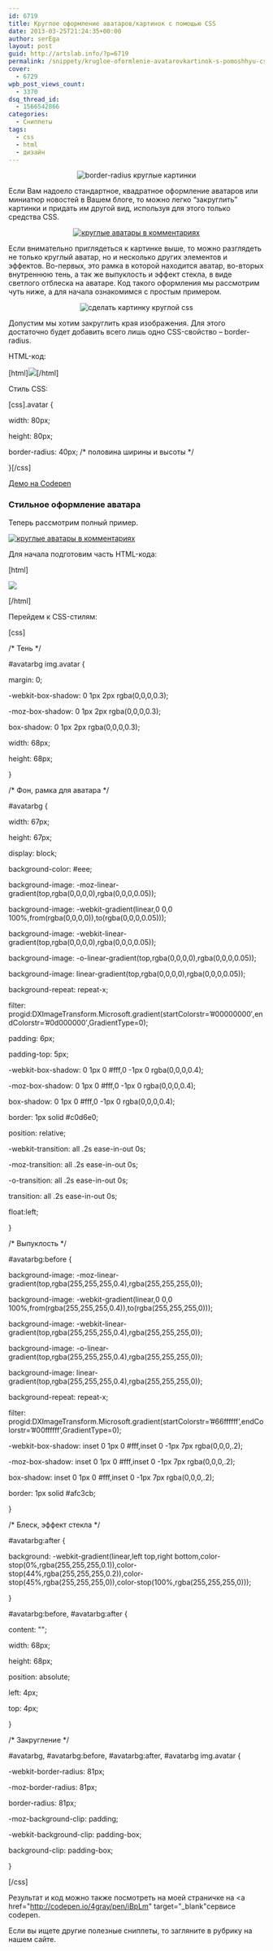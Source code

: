 ```yaml
---
id: 6719
title: Круглое оформление аватаров/картинок с помощью CSS
date: 2013-03-25T21:24:35+00:00
author: serEga
layout: post
guid: http://artslab.info/?p=6719
permalink: /snippety/krugloe-oformlenie-avatarovkartinok-s-pomoshhyu-css/
cover:
  - 6729
wpb_post_views_count:
  - 3370
dsq_thread_id:
  - 1566542866
categories:
  - Сниппеты
tags:
  - css
  - html
  - дизайн
---
```

<center>
  <img src="http://img.artslab.info/rounded_css_avatar.jpg" alt="border-radius круглые картинки" class="aligncenter size-medium wp-image-6742" srcset="http://img.artslab.info/rounded_css_avatar.jpg 542w, http://img.artslab.info/rounded_css_avatar-300x71.jpg 300w" sizes="(max-width: 542px) 100vw, 542px" />
</center>

Если Вам надоело стандартное, квадратное оформление аватаров или миниатюр новостей в Вашем блоге, то можно легко &#8220;закруглить&#8221; картинки и придать им другой вид, используя для этого только средства CSS.

<!--more-->


  


<center>
  <a href="http://img.artslab.info/kruglie_avatari.jpg"><img src="http://img.artslab.info/kruglie_avatari-300x135.jpg" alt="круглые аватары в комментариях" class="aligncenter size-medium wp-image-6721" srcset="http://img.artslab.info/kruglie_avatari-300x135.jpg 300w, http://img.artslab.info/kruglie_avatari.jpg 655w" sizes="(max-width: 300px) 100vw, 300px" /></a>
</center>

Если внимательно приглядеться к картинке выше, то можно разглядеть не только круглый аватар, но и несколько других элементов и эффектов. Во-первых, это рамка в которой находится аватар, во-вторых внутреннюю тень, а так же выпуклость и эффект стекла, в виде светлого отблеска на аватаре. Код такого оформления мы рассмотрим чуть ниже, а для начала ознакомимся с простым примером.

<center>
  <img src="http://img.artslab.info/zakruglenie_kartinke.jpg" alt="сделать картинку круглой css" class="aligncenter size-medium wp-image-6723" srcset="http://img.artslab.info/zakruglenie_kartinke.jpg 418w, http://img.artslab.info/zakruglenie_kartinke-300x72.jpg 300w" sizes="(max-width: 418px) 100vw, 418px" />
</center>

Допустим мы хотим закруглить края изображения. Для этого достаточно будет добавить всего лишь одно CSS-свойство &#8211; border-radius. 

HTML-код:

[html]<img class="avatar" src="http://placeimg.com/80/80/people" />[/html]

Стиль CSS:

[css].avatar {
	  
width: 80px;
	  
height: 80px;
	  
border-radius: 40px; /\* половина ширины и высоты \*/
  
}[/css]

<a href="http://codepen.io/4gray/pen/rgEmj" target="_blank">Демо на Codepen</a>

### Стильное оформление аватара

Теперь рассмотрим полный пример.

[<img src="http://img.artslab.info/kruglie_avatari-300x135.jpg" alt="круглые аватары в комментариях" class="aligncenter size-medium wp-image-6721" srcset="http://img.artslab.info/kruglie_avatari-300x135.jpg 300w, http://img.artslab.info/kruglie_avatari.jpg 655w" sizes="(max-width: 300px) 100vw, 300px" />](http://img.artslab.info/kruglie_avatari.jpg)

Для начала подготовим часть HTML-кода:

[html]
    
<div id="avatarbg">
      
<img class="avatar" src="http://placeimg.com/90/90/animals" />
    
</div>
  
[/html]

Перейдем к CSS-стилям:

[css]
  
/\* Тень \*/
  
#avatarbg img.avatar {
  
margin: 0;
  
-webkit-box-shadow: 0 1px 2px rgba(0,0,0,0.3);
  
-moz-box-shadow: 0 1px 2px rgba(0,0,0,0.3);
  
box-shadow: 0 1px 2px rgba(0,0,0,0.3);
  
width: 68px;
  
height: 68px;
  
}

/\* Фон, рамка для аватара \*/
  
#avatarbg {
  
width: 67px;
  
height: 67px;
  
display: block;
  
background-color: #eee;
  
background-image: -moz-linear-gradient(top,rgba(0,0,0,0),rgba(0,0,0,0.05));
  
background-image: -webkit-gradient(linear,0 0,0 100%,from(rgba(0,0,0,0)),to(rgba(0,0,0,0.05)));
  
background-image: -webkit-linear-gradient(top,rgba(0,0,0,0),rgba(0,0,0,0.05));
  
background-image: -o-linear-gradient(top,rgba(0,0,0,0),rgba(0,0,0,0.05));
  
background-image: linear-gradient(top,rgba(0,0,0,0),rgba(0,0,0,0.05));
  
background-repeat: repeat-x;
  
filter: progid:DXImageTransform.Microsoft.gradient(startColorstr=&#8217;#00000000&#8242;,endColorstr=&#8217;#0d000000&#8242;,GradientType=0);
  
padding: 6px;
  
padding-top: 5px;
  
-webkit-box-shadow: 0 1px 0 #fff,0 -1px 0 rgba(0,0,0,0.4);
  
-moz-box-shadow: 0 1px 0 #fff,0 -1px 0 rgba(0,0,0,0.4);
  
box-shadow: 0 1px 0 #fff,0 -1px 0 rgba(0,0,0,0.4);
  
border: 1px solid #c0d6e0;
  
position: relative;
  
-webkit-transition: all .2s ease-in-out 0s;
  
-moz-transition: all .2s ease-in-out 0s;
  
-o-transition: all .2s ease-in-out 0s;
  
transition: all .2s ease-in-out 0s;
  
float:left;
  
}

/\* Выпуклость \*/
  
#avatarbg:before {
  
background-image: -moz-linear-gradient(top,rgba(255,255,255,0.4),rgba(255,255,255,0));
  
background-image: -webkit-gradient(linear,0 0,0 100%,from(rgba(255,255,255,0.4)),to(rgba(255,255,255,0)));
  
background-image: -webkit-linear-gradient(top,rgba(255,255,255,0.4),rgba(255,255,255,0));
  
background-image: -o-linear-gradient(top,rgba(255,255,255,0.4),rgba(255,255,255,0));
  
background-image: linear-gradient(top,rgba(255,255,255,0.4),rgba(255,255,255,0));
  
background-repeat: repeat-x;
  
filter: progid:DXImageTransform.Microsoft.gradient(startColorstr=&#8217;#66ffffff&#8217;,endColorstr=&#8217;#00ffffff&#8217;,GradientType=0);
  
-webkit-box-shadow: inset 0 1px 0 #fff,inset 0 -1px 7px rgba(0,0,0,.2);
  
-moz-box-shadow: inset 0 1px 0 #fff,inset 0 -1px 7px rgba(0,0,0,.2);
  
box-shadow: inset 0 1px 0 #fff,inset 0 -1px 7px rgba(0,0,0,.2);
  
border: 1px solid #afc3cb;
  
}

/\* Блеск, эффект стекла \*/
  
#avatarbg:after {
  
background: -webkit-gradient(linear,left top,right bottom,color-stop(0%,rgba(255,255,255,0.1)),color-stop(44%,rgba(255,255,255,0.2)),color-stop(45%,rgba(255,255,255,0)),color-stop(100%,rgba(255,255,255,0)));
  
}

#avatarbg:before, #avatarbg:after {
  
content: "";
  
width: 68px;
  
height: 68px;
  
position: absolute;
  
left: 4px;
  
top: 4px;
  
}

/\* Закругление \*/
  
#avatarbg, #avatarbg:before, #avatarbg:after, #avatarbg img.avatar {
  
-webkit-border-radius: 81px;
  
-moz-border-radius: 81px;
  
border-radius: 81px;
  
-moz-background-clip: padding;
  
-webkit-background-clip: padding-box;
  
background-clip: padding-box;
  
}
  
[/css]

Результат и код можно также посмотреть на моей страничке на <a href="http://codepen.io/4gray/pen/iBpLm" target="_blank"сервисе codepen</a>.

Если вы ищете другие полезные сниппеты, то загляните в рубрику на нашем сайте.